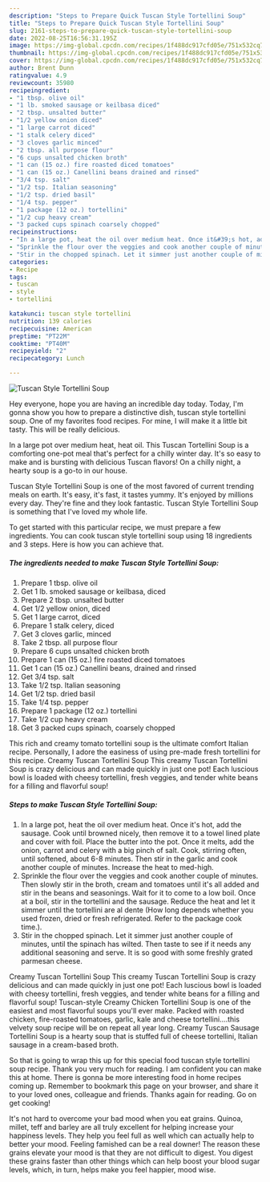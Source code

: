 ```yaml
---
description: "Steps to Prepare Quick Tuscan Style Tortellini Soup"
title: "Steps to Prepare Quick Tuscan Style Tortellini Soup"
slug: 2161-steps-to-prepare-quick-tuscan-style-tortellini-soup
date: 2022-08-25T16:56:31.195Z
image: https://img-global.cpcdn.com/recipes/1f488dc917cfd05e/751x532cq70/tuscan-style-tortellini-soup-recipe-main-photo.jpg
thumbnail: https://img-global.cpcdn.com/recipes/1f488dc917cfd05e/751x532cq70/tuscan-style-tortellini-soup-recipe-main-photo.jpg
cover: https://img-global.cpcdn.com/recipes/1f488dc917cfd05e/751x532cq70/tuscan-style-tortellini-soup-recipe-main-photo.jpg
author: Brent Dunn
ratingvalue: 4.9
reviewcount: 35980
recipeingredient:
- "1 tbsp. olive oil"
- "1 lb. smoked sausage or keilbasa diced"
- "2 tbsp. unsalted butter"
- "1/2 yellow onion diced"
- "1 large carrot diced"
- "1 stalk celery diced"
- "3 cloves garlic minced"
- "2 tbsp. all purpose flour"
- "6 cups unsalted chicken broth"
- "1 can (15 oz.) fire roasted diced tomatoes"
- "1 can (15 oz.) Canellini beans drained and rinsed"
- "3/4 tsp. salt"
- "1/2 tsp. Italian seasoning"
- "1/2 tsp. dried basil"
- "1/4 tsp. pepper"
- "1 package (12 oz.) tortellini"
- "1/2 cup heavy cream"
- "3 packed cups spinach coarsely chopped"
recipeinstructions:
- "In a large pot, heat the oil over medium heat. Once it&#39;s hot, add the sausage. Cook until browned nicely, then remove it to a towel lined plate and cover with foil. Place the butter into the pot. Once it melts, add the onion, carrot and celery with a big pinch of salt. Cook, stirring often, until softened, about 6-8 minutes. Then stir in the garlic and cook another couple of minutes. Increase the heat to med-high."
- "Sprinkle the flour over the veggies and cook another couple of minutes. Then slowly stir in the broth, cream and tomatoes until it&#39;s all added and stir in the beans and seasonings. Wait for it to come to a low boil. Once at a boil, stir in the tortellini and the sausage. Reduce the heat and let it simmer until the tortellini are al dente (How long depends whether you used frozen, dried or fresh refrigerated. Refer to the package cook time.)."
- "Stir in the chopped spinach. Let it simmer just another couple of minutes, until the spinach has wilted. Then taste to see if it needs any additional seasoning and serve. It is so good with some freshly grated parmesan cheese."
categories:
- Recipe
tags:
- tuscan
- style
- tortellini

katakunci: tuscan style tortellini 
nutrition: 139 calories
recipecuisine: American
preptime: "PT22M"
cooktime: "PT40M"
recipeyield: "2"
recipecategory: Lunch

---
```



![Tuscan Style Tortellini Soup](https://img-global.cpcdn.com/recipes/1f488dc917cfd05e/751x532cq70/tuscan-style-tortellini-soup-recipe-main-photo.jpg)

Hey everyone, hope you are having an incredible day today. Today, I'm gonna show you how to prepare a distinctive dish, tuscan style tortellini soup. One of my favorites food recipes. For mine, I will make it a little bit tasty. This will be really delicious.

In a large pot over medium heat, heat oil. This Tuscan Tortellini Soup is a comforting one-pot meal that&#39;s perfect for a chilly winter day. It&#39;s so easy to make and is bursting with delicious Tuscan flavors! On a chilly night, a hearty soup is a go-to in our house.

Tuscan Style Tortellini Soup is one of the most favored of current trending meals on earth. It's easy, it's fast, it tastes yummy. It's enjoyed by millions every day. They're fine and they look fantastic. Tuscan Style Tortellini Soup is something that I've loved my whole life.


To get started with this particular recipe, we must prepare a few ingredients. You can cook tuscan style tortellini soup using 18 ingredients and 3 steps. Here is how you can achieve that.

<!--inarticleads1-->

##### The ingredients needed to make Tuscan Style Tortellini Soup:

1. Prepare 1 tbsp. olive oil
1. Get 1 lb. smoked sausage or keilbasa, diced
1. Prepare 2 tbsp. unsalted butter
1. Get 1/2 yellow onion, diced
1. Get 1 large carrot, diced
1. Prepare 1 stalk celery, diced
1. Get 3 cloves garlic, minced
1. Take 2 tbsp. all purpose flour
1. Prepare 6 cups unsalted chicken broth
1. Prepare 1 can (15 oz.) fire roasted diced tomatoes
1. Get 1 can (15 oz.) Canellini beans, drained and rinsed
1. Get 3/4 tsp. salt
1. Take 1/2 tsp. Italian seasoning
1. Get 1/2 tsp. dried basil
1. Take 1/4 tsp. pepper
1. Prepare 1 package (12 oz.) tortellini
1. Take 1/2 cup heavy cream
1. Get 3 packed cups spinach, coarsely chopped


This rich and creamy tomato tortellini soup is the ultimate comfort Italian recipe. Personally, I adore the easiness of using pre-made fresh tortellini for this recipe. Creamy Tuscan Tortellini Soup This creamy Tuscan Tortellini Soup is crazy delicious and can made quickly in just one pot! Each luscious bowl is loaded with cheesy tortellini, fresh veggies, and tender white beans for a filling and flavorful soup! 

<!--inarticleads2-->

##### Steps to make Tuscan Style Tortellini Soup:

1. In a large pot, heat the oil over medium heat. Once it&#39;s hot, add the sausage. Cook until browned nicely, then remove it to a towel lined plate and cover with foil. Place the butter into the pot. Once it melts, add the onion, carrot and celery with a big pinch of salt. Cook, stirring often, until softened, about 6-8 minutes. Then stir in the garlic and cook another couple of minutes. Increase the heat to med-high.
1. Sprinkle the flour over the veggies and cook another couple of minutes. Then slowly stir in the broth, cream and tomatoes until it&#39;s all added and stir in the beans and seasonings. Wait for it to come to a low boil. Once at a boil, stir in the tortellini and the sausage. Reduce the heat and let it simmer until the tortellini are al dente (How long depends whether you used frozen, dried or fresh refrigerated. Refer to the package cook time.).
1. Stir in the chopped spinach. Let it simmer just another couple of minutes, until the spinach has wilted. Then taste to see if it needs any additional seasoning and serve. It is so good with some freshly grated parmesan cheese.


Creamy Tuscan Tortellini Soup This creamy Tuscan Tortellini Soup is crazy delicious and can made quickly in just one pot! Each luscious bowl is loaded with cheesy tortellini, fresh veggies, and tender white beans for a filling and flavorful soup! Tuscan-style Creamy Chicken Tortellini Soup is one of the easiest and most flavorful soups you&#39;ll ever make. Packed with roasted chicken, fire-roasted tomatoes, garlic, kale and cheese tortellini….this velvety soup recipe will be on repeat all year long. Creamy Tuscan Sausage Tortellini Soup is a hearty soup that is stuffed full of cheese tortellini, Italian sausage in a cream-based broth. 

So that is going to wrap this up for this special food tuscan style tortellini soup recipe. Thank you very much for reading. I am confident you can make this at home. There is gonna be more interesting food in home recipes coming up. Remember to bookmark this page on your browser, and share it to your loved ones, colleague and friends. Thanks again for reading. Go on get cooking!

It's not hard to overcome your bad mood when you eat grains. Quinoa, millet, teff and barley are all truly excellent for helping increase your happiness levels. They help you feel full as well which can actually help to better your mood. Feeling famished can be a real downer! The reason these grains elevate your mood is that they are not difficult to digest. You digest these grains faster than other things which can help boost your blood sugar levels, which, in turn, helps make you feel happier, mood wise.

